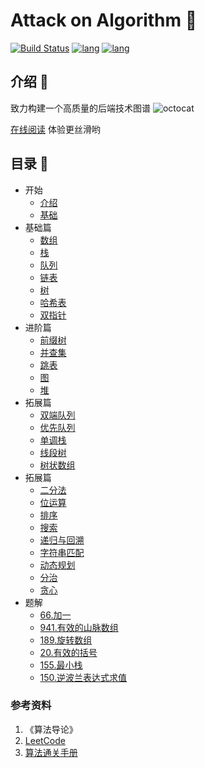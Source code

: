 # Attack on Algorithm 🐝

[![Build Status](https://travis-ci.com/attack-on-backend/algorithm.svg?branch=master)](https://travis-ci.com/github/attack-on-backend/algorithm) [![lang](https://img.shields.io/badge/lang-python-blue)](https://www.python.org/) [![lang](https://img.shields.io/badge/github-%E4%BB%93%E5%BA%93-%2342b983)](https://github.com/attack-on-backend/algorithm)

## 介绍 🐙

致力构建一个高质量的后端技术图谱 ![octocat](https://github.githubassets.com/images/icons/emoji/octocat.png)

[在线阅读](https://attack-on-backend.github.io/algorithm/) 体验更丝滑哟 

## 目录 🚀

* 开始
  * [介绍](/README.md)
  * [基础](/basic/basic.md)
* 基础篇
  * [数组](/basic/array.md)
  * [栈](/basic/stack.md)
  * [队列](/basic/queue.md)
  * [链表](/basic/linked-list.md)
  * [树](/basic/tree.md)
  * [哈希表](/basic/hash-table.md)
  * [双指针](/basic/two-pointer.md)
* 进阶篇
  * [前缀树](/advanced/trie.md)
  * [并查集](/advanced/union-find.md)
  * [跳表](/advanced/skip-list.md)
  * [图](/advanced/graph.md)
  * [堆](/advanced/heap.md)
* 拓展篇
  * [双端队列](/expend/deque.md)
  * [优先队列](/expend/priority-queue.md)
  * [单调栈](/expend/monotone-stack.md)
  * [线段树](/expend/segment-tree.md)
  * [树状数组](/expend/tree-array.md)
* 拓展篇
  * [二分法](/topic/dichotomy.md)
  * [位运算](/topic/bit.md)
  * [排序](/topic/sort.md)
  * [搜索](/topic/search.md)
  * [递归与回溯](/topic/recursion-and-backtracking.md)
  * [字符串匹配](/topic/string-matching.md)
  * [动态规划](/topic/dp.md)
  * [分治](/topic/divide.md)
  * [贪心](/topic/greedy.md)
* 题解
  * [66.加一](/solution/plus-one.md)
  * [941.有效的山脉数组](/solution/valid-mountain-array.md)
  * [189.旋转数组](/solution/rotate-array.md)
  * [20.有效的括号](/solution/valid-parentheses.md)
  * [155.最小栈](/solution/min-stack.md)
  * [150.逆波兰表达式求值](/solution/evaluate-reverse-polish-notation.md)

### 参考资料

1. 《算法导论》
2. [LeetCode](https://leetcode-cn.com/)
3. [算法通关手册](https://algo.itcharge.cn/)
